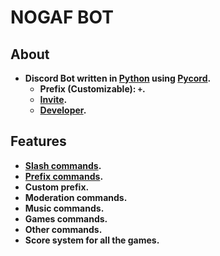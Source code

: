 # NOGAF BOT
## About
- **Discord Bot written in [Python](https://www.python.org/ (Python programming language)) using [Pycord](https://docs.pycord.dev/en/master/ (Pycord documentations)).**
    - **Prefix (Customizable): `+`.**
    - **[Invite](https://discord.com/api/oauth2/authorize?client_id=895633975274532906&permissions=8&scope=bot%20applications.commands (Bot invite link)).**
    - **[Developer](https://discordapp.com/users/589198370111881216/ (NOGAF#8484)).**

## Features
- **[Slash commands](https://discord.com/blog/slash-commands-are-here (Discord slash commands)).**
- **[Prefix commands](https://autocode.com/community/announcements/easier-discord-prefix-commands/ (Discord prefix commands)).**
- **Custom prefix.**
- **Moderation commands.**
- **Music commands.**
- **Games commands.**
- **Other commands.**
- **Score system for all the games.**
